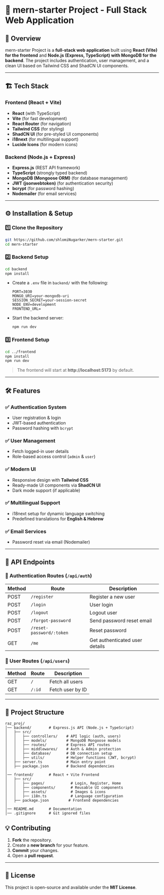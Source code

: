 # 🚀 mern-starter Project - Full Stack Web Application

## 📌 Overview

mern-starter Project is a **full-stack web application** built using **React (Vite) for the frontend** and **Node.js (Express, TypeScript) with MongoDB for the backend**. The project includes authentication, user management, and a clean UI based on Tailwind CSS and ShadCN UI components.

---

## 🏗️ Tech Stack

### **Frontend** (React + Vite)

- **React** (with TypeScript)
- **Vite** (for fast development)
- **React Router** (for navigation)
- **Tailwind CSS** (for styling)
- **ShadCN UI** (for pre-styled UI components)
- **i18next** (for multilingual support)
- **Lucide Icons** (for modern icons)

### **Backend** (Node.js + Express)

- **Express.js** (REST API framework)
- **TypeScript** (strongly typed backend)
- **MongoDB (Mongoose ORM)** (for database management)
- **JWT (jsonwebtoken)** (for authentication security)
- **bcrypt** (for password hashing)
- **Nodemailer** (for email services)

---

## ⚙️ Installation & Setup

### **1️⃣ Clone the Repository**

```sh
git https://github.com/shlomiNugarker/mern-starter.git
cd mern-starter
```

### **2️⃣ Backend Setup**

```sh
cd backend
npm install
```

- Create a `.env` file in `backend/` with the following:
  ```env
  PORT=3030
  MONGO_URI=your-mongodb-uri
  SESSION_SECRET=your-session-secret
  NODE_ENV=development
  FRONTEND_URL=
  ```
- Start the backend server:
  ```sh
  npm run dev
  ```

### **3️⃣ Frontend Setup**

```sh
cd ../frontend
npm install
npm run dev
```

> The frontend will start at **http://localhost:5173** by default.

---

## 🛠️ Features

### ✅ **Authentication System**

- User registration & login
- JWT-based authentication
- Password hashing with `bcrypt`

### ✅ **User Management**

- Fetch logged-in user details
- Role-based access control (`admin` & `user`)

### ✅ **Modern UI**

- Responsive design with **Tailwind CSS**
- Ready-made UI components via **ShadCN UI**
- Dark mode support (if applicable)

### ✅ **Multilingual Support**

- i18next setup for dynamic language switching
- Predefined translations for **English & Hebrew**

### ✅ **Email Services**

- Password reset via email (Nodemailer)

---

## 🔗 API Endpoints

### **🔐 Authentication Routes** (`/api/auth`)

| Method | Route                    | Description                    |
| ------ | ------------------------ | ------------------------------ |
| POST   | `/register`              | Register a new user            |
| POST   | `/login`                 | User login                     |
| POST   | `/logout`                | Logout user                    |
| POST   | `/forgot-password`       | Send password reset email      |
| POST   | `/reset-password/:token` | Reset password                 |
| GET    | `/me`                    | Get authenticated user details |

### **👤 User Routes** (`/api/users`)

| Method | Route  | Description      |
| ------ | ------ | ---------------- |
| GET    | `/`    | Fetch all users  |
| GET    | `/:id` | Fetch user by ID |

---

## 📂 Project Structure

```
raz_proj/
│── backend/        # Express.js API (Node.js + TypeScript)
│   ├── src/
│   │   ├── controllers/    # API logic (auth, users)
│   │   ├── models/         # MongoDB Mongoose models
│   │   ├── routes/         # Express API routes
│   │   ├── middlewares/    # Auth & Admin protection
│   │   ├── database/       # DB connection setup
│   │   ├── utils/          # Helper functions (JWT, bcrypt)
│   ├── server.ts           # Main entry point
│   ├── package.json        # Backend dependencies
│
│── frontend/       # React + Vite Frontend
│   ├── src/
│   │   ├── pages/            # Login, Register, Home
│   │   ├── components/       # Reusable UI components
│   │   ├── assets/           # Images & icons
│   │   ├── i18n.ts           # Language configuration
│   ├── package.json         # Frontend dependencies
│
│── README.md       # Documentation
│── .gitignore      # Git ignored files
```

## 💡 Contributing

1. **Fork** the repository.
2. Create a **new branch** for your feature.
3. **Commit** your changes.
4. Open a **pull request**.

---

## 📜 License

This project is open-source and available under the **MIT License**.
